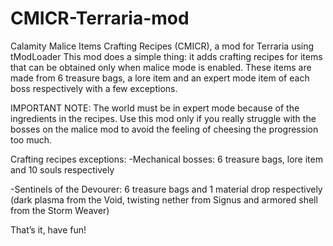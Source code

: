# CMICR-Terraria-mod
Calamity Malice Items Crafting Recipes (CMICR), a mod for Terraria using tModLoader
This mod does a simple thing: it adds crafting recipes for items that can be obtained only when malice mode is enabled. These items are made from 6 treasure bags, a lore item and an expert mode item of each boss respectively with a few exceptions.

IMPORTANT NOTE: The world must be in expert mode because of the ingredients in the recipes. Use this mod only if you really struggle with the bosses on the malice mod to avoid the feeling of cheesing the progression too much.

Crafting recipes exceptions:
-Mechanical bosses: 6 treasure bags, lore item and 10 souls respectively

-Sentinels of the Devourer: 6 treasure bags and 1 material drop respectively (dark plasma from the Void, twisting nether from Signus and armored shell from the Storm Weaver)

That’s it, have fun!
